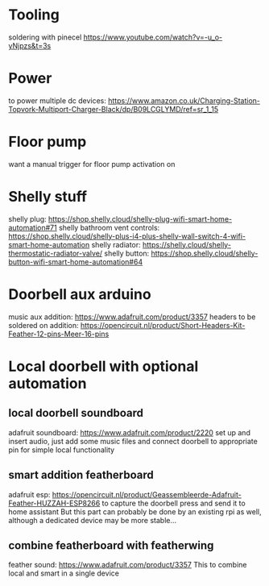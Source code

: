 
# Tooling
soldering with pinecel
https://www.youtube.com/watch?v=-u_o-yNjpzs&t=3s

# Power
to power multiple dc devices:
https://www.amazon.co.uk/Charging-Station-Topvork-Multiport-Charger-Black/dp/B09LCGLYMD/ref=sr_1_15


# Floor pump
want a manual trigger for floor pump activation on

# Shelly stuff
shelly plug: https://shop.shelly.cloud/shelly-plug-wifi-smart-home-automation#71
shelly bathroom vent controls: https://shop.shelly.cloud/shelly-plus-i4-plus-shelly-wall-switch-4-wifi-smart-home-automation
shelly radiator: https://shelly.cloud/shelly-thermostatic-radiator-valve/
shelly button: https://shop.shelly.cloud/shelly-button-wifi-smart-home-automation#64

# Doorbell aux arduino
music aux addition: https://www.adafruit.com/product/3357
headers to be soldered on addition: https://opencircuit.nl/product/Short-Headers-Kit-Feather-12-pins-Meer-16-pins

# Local doorbell with optional automation

## local doorbell soundboard
adafruit soundboard: https://www.adafruit.com/product/2220
set up and insert audio, just add some music files and connect doorbell to appropriate pin for simple local functionality

## smart addition featherboard
adafruit esp: https://opencircuit.nl/product/Geassembleerde-Adafruit-Feather-HUZZAH-ESP8266
to capture the doorbell press and send it to home assistant
But this part can probably be done by an existing rpi as well, although a dedicated device may be more stable...

## combine featherboard with featherwing
feather sound: https://www.adafruit.com/product/3357
This to combine local and smart in a single device